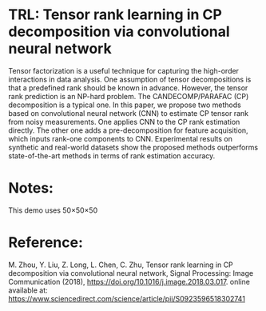 # TRL: Tensor rank learning in CP decomposition via convolutional neural network
Tensor factorization is a useful technique for capturing the high-order interactions in data analysis. One assumption of tensor decompositions is that a predefined rank should be known in advance. However, the tensor rank prediction is an NP-hard problem. The CANDECOMP/PARAFAC (CP) decomposition is a typical one. In this paper, we propose two methods based on convolutional neural network (CNN) to estimate CP tensor rank from noisy measurements. One applies CNN to the CP rank estimation directly. The other one adds a pre-decomposition for feature acquisition, which inputs rank-one components to CNN. Experimental results on synthetic and real-world datasets show the proposed methods outperforms state-of-the-art methods in terms of rank estimation accuracy.

# Notes:
This demo uses 50×50×50

# Reference:
M. Zhou, Y. Liu, Z. Long, L. Chen, C. Zhu, Tensor rank learning in CP decomposition via convolutional neural network, Signal Processing: Image Communication (2018), https://doi.org/10.1016/j.image.2018.03.017. online available at: https://www.sciencedirect.com/science/article/pii/S0923596518302741
